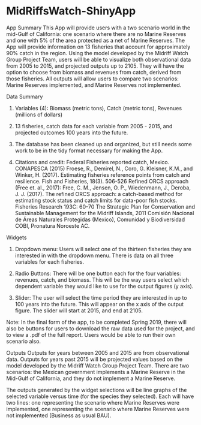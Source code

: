 # MidRiffsWatch-ShinyApp
App Summary
This App will provide users with a two scenario world in the mid-Gulf of California: one scenario where there are no Marine Reserves and one with 5% of the area protected as a net of Marine Reserves. The App will provide information on 13 fisheries that account for approximately 90% catch in the region. Using the model developed by the Midriff Watch Group Project Team, users will be able to visualize both observational data from 2005 to 2015, and projected outputs up to 2105. They will have the option to choose from biomass and revenues from catch, derived from those fisheries. All outputs will allow users to compare two scenarios: Marine Reserves implemented, and Marine Reserves not implemented.

Data Summary
1. Variables (4): Biomass (metric tons), Catch (metric tons), Revenues (millions of dollars)

2. 13 fisheries, catch data for each variable from 2005 - 2015, and projected outcomes 100 years into the future.

3. The database has been cleaned up and organized, but still needs some work to be in the tidy format necessary for making the App.

4. Citations and credit:
Federal Fisheries reported catch, Mexico. CONAPESCA (2015)
Froese, R., Demirel, N., Coro, G. Kleisner, K.M., and Winker, H. (2017). Estimating fisheries reference points from catch and resilience. Fish and Fisheries, 18(3). 506-526
Refined ORCS approach (Free et. al., 2017): Free, C. M., Jensen, O. P., Wiedenmann, J., Deroba, J. J. (2017). The refined ORCS approach: a catch-based method for estimating stock status and catch limits for data-poor fish stocks. Fisheries Research 193C: 60-70
The Strategic Plan for Conservation and Sustainable Management for the Midriff Islands, 2011 Comisión Nacional de Áreas Naturales Protegidas (Mexico), Comunidad y Biodiversidad COBI, Pronatura Noroeste AC.



Widgets 
1. Dropdown menu: Users will select one of the thirteen fisheries they are interested in with the dropdown menu. There is data on all three variables for each fisheries.

2. Radio Buttons: There will be one button each for the four variables: revenues, catch, and biomass. This will be the way users select which dependent variable they would like to use for the output figures (y axis). 

3.  Slider: The user will select the time period they are interested in up to 100 years into the future. This will appear on the x axis of the output figure. The slider will start at 2015, and end at 2105.

Note: In the final form of the app, to be completed Spring 2019, there will also be buttons for users to download the raw data used for the project, and to view a .pdf of the full report. Users would be able to run their own scenario also.

Outputs
Outputs for years between 2005 and 2015 are from observational data. Outputs for years past 2015 will be projected values based on the model developed by the Midriff Watch Group Project Team. There are two scenarios: the Mexican government implements a Marine Reserve in the Mid-Gulf of California, and they do not implement a Marine Reserve.
 
The outputs generated by the widget selections will be line graphs of the selected variable versus time (for the species they selected). Each will have two lines: one representing the scenario where Marine Reserves were implemented, one representing the scenario where Marine Reserves were not implemented (Business as usual BAU). 
